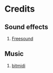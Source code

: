 # Credits

## Sound effects

1. [Freesound](https://freesound.org/)

## Music

1. [bitmidi](https://bitmidi.com/)
